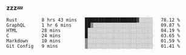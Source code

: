 ### zzz💤

<!--
**ArberSephirotheca/ArberSephirotheca** is a ✨ _special_ ✨ repository because its `README.md` (this file) appears on your GitHub profile.

Here are some ideas to get you started:

- 🌱 I’m currently learning Rust, Distributed System, and Database.
- 😄 Pronouns: He/Him
-->

<!--START_SECTION:waka-->

```text
Rust         8 hrs 43 mins   ███████████████████▓░░░░░   78.12 %
GraphQL      1 hr 6 mins     ██▒░░░░░░░░░░░░░░░░░░░░░░   09.87 %
HTML         28 mins         █░░░░░░░░░░░░░░░░░░░░░░░░   04.19 %
C            24 mins         █░░░░░░░░░░░░░░░░░░░░░░░░   03.65 %
Markdown     10 mins         ▒░░░░░░░░░░░░░░░░░░░░░░░░   01.59 %
Git Config   9 mins          ▒░░░░░░░░░░░░░░░░░░░░░░░░   01.41 %
```

<!--END_SECTION:waka-->
